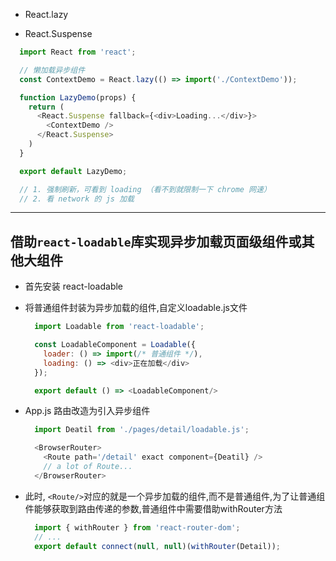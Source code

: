 - React.lazy

- React.Suspense

```js
  import React from 'react';

  // 懒加载异步组件
  const ContextDemo = React.lazy(() => import('./ContextDemo'));

  function LazyDemo(props) {
    return (
      <React.Suspense fallback={<div>Loading...</div>}>
        <ContextDemo />
      </React.Suspense>
    )
  }

  export default LazyDemo;

  // 1. 强制刷新，可看到 loading （看不到就限制一下 chrome 网速）
  // 2. 看 network 的 js 加载
```

------------------------------------

## 借助`react-loadable`库实现异步加载页面级组件或其他大组件

- 首先安装 react-loadable

- 将普通组件封装为异步加载的组件,自定义loadable.js文件

  ```js
    import Loadable from 'react-loadable';

    const LoadableComponent = Loadable({
      loader: () => import(/* 普通组件 */),
      loading: () => <div>正在加载</div>
    });

    export default () => <LoadableComponent/>
  ```

- App.js 路由改造为引入异步组件

  ```js
    import Deatil from './pages/detail/loadable.js';

    <BrowserRouter>
      <Route path='/detail' exact component={Deatil} />
      // a lot of Route...
    </BrowserRouter>
  ```

- 此时, ```<Route/>```对应的就是一个异步加载的组件,而不是普通组件,为了让普通组件能够获取到路由传递的参数,普通组件中需要借助withRouter方法

  ```js
    import { withRouter } from 'react-router-dom';
    // ...
    export default connect(null, null)(withRouter(Detail));
  ```
